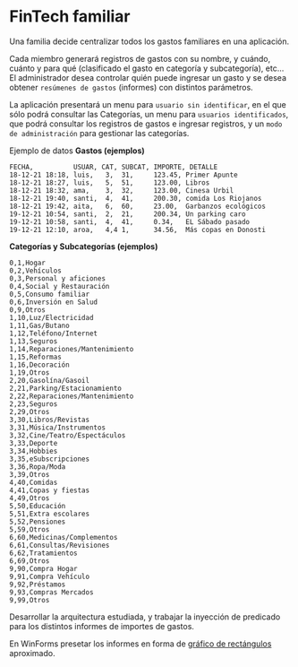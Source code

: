# FinTech familiar
Una familia decide centralizar todos los gastos familiares en una aplicación. 

Cada miembro generará registros de gastos con su nombre, y cuándo, cuánto y para qué (clasificado el gasto en categoría y subcategoría), etc…   
El administrador desea controlar quién puede ingresar un gasto y se desea obtener `resúmenes de gastos` (informes) con distintos parámetros.   


La aplicación presentará un menu para `usuario sin identificar`, en el que sólo podrá consultar las Categorías, un menu para `usuarios identificados`, que podrá consultar los registros de gastos e ingresar registros, y un `modo de administración` para gestionar las categorías.

Ejemplo de datos
**Gastos (ejemplos)**
```
FECHA,          USUAR, CAT, SUBCAT, IMPORTE, DETALLE
18-12-21 18:18, luis,   3,  31,     123.45, Primer Apunte
18-12-21 18:27, luis,   5,  51,     123.00, Libros
18-12-21 18:32, ama,    3,  32,     123.00, Cinesa Urbil
18-12-21 19:40, santi,  4,  41,     200.30, comida Los Riojanos
18-12-21 19:42, aita,   6,  60,     23.00,  Garbanzos ecológicos
19-12-21 10:54, santi,  2,  21,     200.34, Un parking caro
19-12-21 10:58, santi,  4,  41,     0.34,   EL Sábado pasado
19-12-21 12:10, aroa,   4,4 1,      34.56,  Más copas en Donosti
```
**Categorías y Subcategorías (ejemplos)**
```
0,1,Hogar
0,2,Vehículos
0,3,Personal y aficiones
0,4,Social y Restauración
0,5,Consumo familiar
0,6,Inversión en Salud
0,9,Otros
1,10,Luz/Electricidad
1,11,Gas/Butano
1,12,Teléfono/Internet
1,13,Seguros
1,14,Reparaciones/Mantenimiento
1,15,Reformas
1,16,Decoración
1,19,Otros
2,20,Gasolína/Gasoil
2,21,Parking/Estacionamiento
2,22,Reparaciones/Mantenimiento
2,23,Seguros
2,29,Otros
3,30,Libros/Revistas
3,31,Música/Instrumentos
3,32,Cine/Teatro/Espectáculos
3,33,Deporte
3,34,Hobbies
3,35,eSubscripciones
3,36,Ropa/Moda
3,39,Otros
4,40,Comidas
4,41,Copas y fiestas
4,49,Otros
5,50,Educación
5,51,Extra escolares
5,52,Pensiones
5,59,Otros
6,60,Medicinas/Complementos
6,61,Consultas/Revisiones 
6,62,Tratamientos
6,69,Otros
9,90,Compra Hogar
9,91,Compra Vehículo
9,92,Préstamos
9,93,Compras Mercados
9,99,Otros
```

Desarrollar la arquitectura estudiada, y trabajar la inyección de predicado para los distintos informes de importes de gastos.

En WinForms presetar los informes en forma de [gráfico de rectángulos](https://www.get-digital-help.com/es/c%C3%B3mo-crear-un-gr%C3%A1fico-de-treemap/) aproximado.
